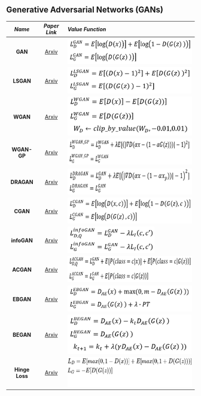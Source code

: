 ## Generative Adversarial Networks (GANs)

*Name* | *Paper Link* | *Value Function*
:---: | :---: | :--- |
**GAN** | [Arxiv](https://arxiv.org/abs/1406.2661) | <img src = 'images/equations/GAN.png' height = '70px'>
**LSGAN**| [Arxiv](https://arxiv.org/abs/1611.04076) | <img src = 'images/equations/LSGAN.png' height = '70px'>
**WGAN**| [Arxiv](https://arxiv.org/abs/1701.07875) | <img src = 'images/equations/WGAN.png' height = '105px'>
**WGAN-GP**| [Arxiv](https://arxiv.org/abs/1704.00028) | <img src = 'images/equations/WGAN_GP.png' height = '70px'>
**DRAGAN**| [Arxiv](https://arxiv.org/abs/1705.07215) | <img src = 'images/equations/DRAGAN.png' height = '70px'>
**CGAN**| [Arxiv](https://arxiv.org/abs/1411.1784) | <img src = 'images/equations/CGAN.png' height = '70px'>
**infoGAN**| [Arxiv](https://arxiv.org/abs/1606.03657) | <img src = 'images/equations/infoGAN.png' height = '70px'>
**ACGAN**| [Arxiv](https://arxiv.org/abs/1610.09585) | <img src = 'images/equations/ACGAN.png' height = '70px'>
**EBGAN**| [Arxiv](https://arxiv.org/abs/1609.03126) | <img src = 'images/equations/EBGAN.png' height = '70px'>
**BEGAN**| [Arxiv](https://arxiv.org/abs/1703.10717) | <img src = 'images/equations/BEGAN.png' height = '105px'> 
**Hinge Loss**| [Arxiv](https://arxiv.org/abs/1705.02894) | <img src = 'images/equations/Hinge.png' height = '80px'>
